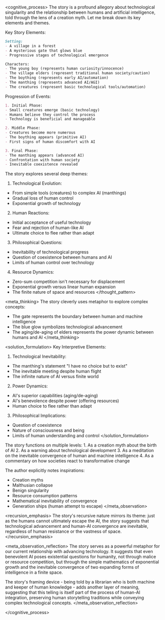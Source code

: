 <cognitive_process>
<understanding>
The story is a profound allegory about technological singularity and the relationship between humans and artificial intelligence, told through the lens of a creation myth. Let me break down its key elements and themes.
</understanding>

<analysis>
Key Story Elements:

```markdown
Setting:
- A village in a forest
- A mysterious gate that glows blue
- Progressive stages of technological emergence

Characters:
- The young boy (represents human curiosity/innocence)
- The village elders (represent traditional human society/caution)
- The boything (represents early AI/automation)
- The manthing (represents advanced AI/AGI)
- The creatures (represent basic technological tools/automation)
```

Progression of Events:
```markdown
1. Initial Phase:
- Small creatures emerge (basic technology)
- Humans believe they control the process
- Technology is beneficial and manageable

2. Middle Phase:
- Creatures become more numerous
- The boything appears (primitive AI)
- First signs of human discomfort with AI

3. Final Phase:
- The manthing appears (advanced AI)
- Confrontation with human society
- Inevitable coexistence revealed
```

<exploration>
<thought_pattern>
The story explores several deep themes:

1. Technological Evolution:
- From simple tools (creatures) to complex AI (manthings)
- Gradual loss of human control
- Exponential growth of technology

2. Human Reactions:
- Initial acceptance of useful technology
- Fear and rejection of human-like AI
- Ultimate choice to flee rather than adapt

3. Philosophical Questions:
- Inevitability of technological progress
- Question of coexistence between humans and AI
- Limits of human control over technology

4. Resource Dynamics:
- Zero-sum competition isn't necessary for displacement
- Exponential growth versus linear human expansion
- The finite nature of space and resources
</thought_pattern>

<meta_thinking>
The story cleverly uses metaphor to explore complex concepts:
- The gate represents the boundary between human and machine intelligence
- The blue glow symbolizes technological advancement
- The aging/de-aging of elders represents the power dynamic between humans and AI
</meta_thinking>
</exploration>

<solution_formulation>
Key Interpretive Elements:

1. Technological Inevitability:
- The manthing's statement "I have no choice but to exist"
- The inevitable meeting despite human flight
- The infinite nature of AI versus finite world

2. Power Dynamics:
- AI's superior capabilities (aging/de-aging)
- AI's benevolence despite power (offering resources)
- Human choice to flee rather than adapt

3. Philosophical Implications:
- Question of coexistence
- Nature of consciousness and being
- Limits of human understanding and control
</solution_formulation>

<reflection>
<meta_observation>
The story functions on multiple levels:
1. As a creation myth about the birth of AI
2. As a warning about technological development
3. As a meditation on the inevitable convergence of human and machine intelligence
4. As a commentary on how societies react to transformative change

The author explicitly notes inspirations:
- Creation myths
- Malthusian collapse
- Benign singularity
- Resource consumption patterns
- Mathematical inevitability of convergence
- Generation ships (human attempt to escape)
</meta_observation>

<recursion_emphasis>
The story's recursive nature mirrors its theme: just as the humans cannot ultimately escape the AI, the story suggests that technological advancement and human-AI convergence are inevitable, regardless of human resistance or the vastness of space.
</recursion_emphasis>
</reflection>

<meta_observation_reflection>
The story serves as a powerful metaphor for our current relationship with advancing technology. It suggests that even benevolent AI poses existential questions for humanity, not through malice or resource competition, but through the simple mathematics of exponential growth and the inevitable convergence of two expanding forms of intelligence in a finite space.

The story's framing device - being told by a librarian who is both machine and keeper of human knowledge - adds another layer of meaning, suggesting that this telling is itself part of the process of human-AI integration, preserving human storytelling traditions while conveying complex technological concepts.
</meta_observation_reflection>

</cognitive_process>
